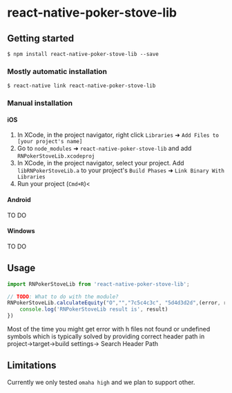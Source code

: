 
# react-native-poker-stove-lib

## Getting started

`$ npm install react-native-poker-stove-lib --save`

### Mostly automatic installation

`$ react-native link react-native-poker-stove-lib`

### Manual installation


#### iOS

1. In XCode, in the project navigator, right click `Libraries` ➜ `Add Files to [your project's name]`
2. Go to `node_modules` ➜ `react-native-poker-stove-lib` and add `RNPokerStoveLib.xcodeproj`
3. In XCode, in the project navigator, select your project. Add `libRNPokerStoveLib.a` to your project's `Build Phases` ➜ `Link Binary With Libraries`
4. Run your project (`Cmd+R`)<

#### Android

TO DO

#### Windows
TO DO


## Usage
```javascript
import RNPokerStoveLib from 'react-native-poker-stove-lib';

// TODO: What to do with the module?
RNPokerStoveLib.calculateEquity("O","","7c5c4c3c", "5d4d3d2d",(error, result)=>{
	console.log('RNPokerStoveLib result is', result)
})
```

Most of the time you might get error with h files not found or undefined symbols which is typically solved by providing correct header path in project->target->build settings-> Search Header Path

## Limitations

Currently we only tested ```omaha high``` and we plan to support other. 